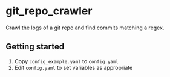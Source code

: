 # git_repo_crawler
Crawl the logs of a git repo and find commits matching a regex.

## Getting started

1. Copy `config_example.yaml` to `config.yaml`
2. Edit `config.yaml` to set variables as appropriate
